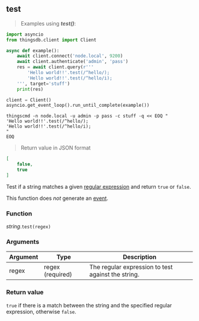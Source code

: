 ## test

> Examples using ***test()***:

```python
import asyncio
from thingsdb.client import Client

async def example():
    await client.connect('node.local', 9200)
    await client.authenticate('admin', 'pass')
    res = await client.query(r'''
        'Hello world!!'.test(/^hello/);
        'Hello world!!'.test(/^hello/i);
    ''', target='stuff')
    print(res)

client = Client()
asyncio.get_event_loop().run_until_complete(example())
```

```shell
thingscmd -n node.local -u admin -p pass -c stuff -q << EOQ "
'Hello world!!'.test(/^hello/);
'Hello world!!'.test(/^hello/i);
"
EOQ
```

> Return value in JSON format

```json
[
    false,
    true
]
```

Test if a string matches a given [regular expression](#regex) and return `true` or `false`.

This function does *not* generate an [event](#events).

### Function
*string*.`test(regex)`

### Arguments
Argument | Type | Description
-------- | ---- | -----------
regex | regex (required) | The regular expression to test against the string.

### Return value
`true` if there is a match between the string and the specified regular expression, otherwise `false`.
